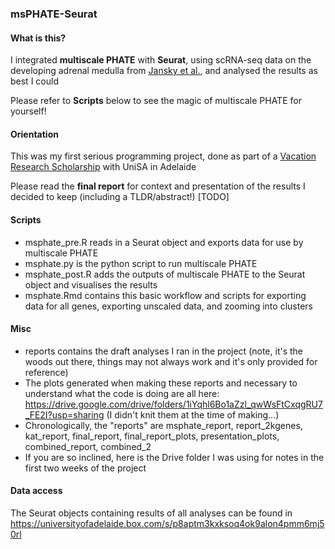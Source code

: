 ### msPHATE-Seurat

#### What is this?
I integrated **multiscale PHATE** with **Seurat**, using scRNA-seq data on the developing adrenal medulla from [Jansky et al.](https://www.nature.com/articles/s41588-021-00806-1), and analysed the results as best I could

Please refer to **Scripts** below to see the magic of multiscale PHATE for yourself!


#### Orientation
This was my first serious programming project, done as part of a [Vacation Research Scholarship](https://www.unisa.edu.au/research/degrees/scholarships/vacation-research-scholarships/#clinical-health) with UniSA in Adelaide

Please read the **final report** for context and presentation of the results I decided to keep (including a TLDR/abstract!) [TODO]


#### Scripts

- msphate_pre.R reads in a Seurat object and exports data for use by multiscale PHATE
- msphate.py is the python script to run multiscale PHATE
- msphate_post.R adds the outputs of multiscale PHATE to the Seurat object and visualises the results
- msphate.Rmd contains this basic workflow and scripts for exporting data for all genes, exporting unscaled data, and zooming into clusters


#### Misc

- reports contains the draft analyses I ran in the project (note, it's the woods out there, things may not always work and it's only provided for reference)
- The plots generated when making these reports and necessary to understand what the code is doing are all here: https://drive.google.com/drive/folders/1iYqhl6Bo1aZzl_qwWsFtCxqgRU7_FE2I?usp=sharing (I didn't knit them at the time of making...)
- Chronologically, the "reports" are msphate_report, report_2kgenes, kat_report, final_report, final_report_plots, presentation_plots, combined_report, combined_2
- If you are so inclined, here is the Drive folder I was using for notes in the first two weeks of the project


#### Data access
The Seurat objects containing results of all analyses can be found in https://universityofadelaide.box.com/s/p8aptm3kxksoq4ok9alon4pmm6mj50rl 